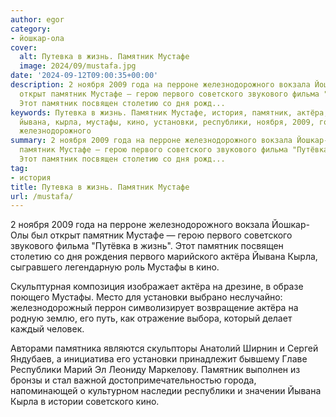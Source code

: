 ```yaml
---
author: egor
category:
- йошкар-ола
cover:
  alt: Путевка в жизнь. Памятник Мустафе
  image: 2024/09/mustafa.jpg
date: '2024-09-12T09:00:35+00:00'
description: 2 ноября 2009 года на перроне железнодорожного вокзала Йошкар-Олы был
  открыт памятник Мустафе — герою первого советского звукового фильма "Путёвка в жизнь".
  Этот памятник посвящен столетию со дня рожд...
keywords: Путевка в жизнь. Памятник Мустафе, история, памятник, актёра, первого, советского,
  йывана, кырла, мустафы, кино, установки, республики, ноября, 2009, года, перроне,
  железнодорожного
summary: 2 ноября 2009 года на перроне железнодорожного вокзала Йошкар-Олы был открыт
  памятник Мустафе — герою первого советского звукового фильма "Путёвка в жизнь".
  Этот памятник посвящен столетию со дня рожд...
tag:
- история
title: Путевка в жизнь. Памятник Мустафе
url: /mustafa/
---
```


2 ноября 2009 года на перроне железнодорожного вокзала Йошкар-Олы был открыт памятник Мустафе — герою первого советского звукового фильма "Путёвка в жизнь". Этот памятник посвящен столетию со дня рождения первого марийского актёра Йывана Кырла, сыгравшего легендарную роль Мустафы в кино.

Скульптурная композиция изображает актёра на дрезине, в образе поющего Мустафы. Место для установки выбрано неслучайно: железнодорожный перрон символизирует возвращение актёра на родную землю, его путь, как отражение выбора, который делает каждый человек.

Авторами памятника являются скульпторы Анатолий Ширнин и Сергей Яндубаев, а инициатива его установки принадлежит бывшему Главе Республики Марий Эл Леониду Маркелову. Памятник выполнен из бронзы и стал важной достопримечательностью города, напоминающей о культурном наследии республики и значении Йывана Кырла в истории советского кино.